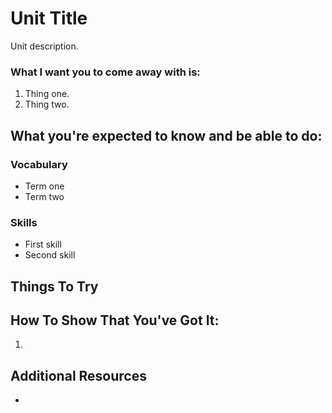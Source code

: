 # Unit Title

Unit description.

### What I want you to come away with is:

1. Thing one.
2. Thing two.

## What you're expected to know and be able to do:

### Vocabulary

* Term one
* Term two

### Skills

* First skill
* Second skill

## Things To Try


## How To Show That You've Got It:

1. 

## Additional Resources

* []()
